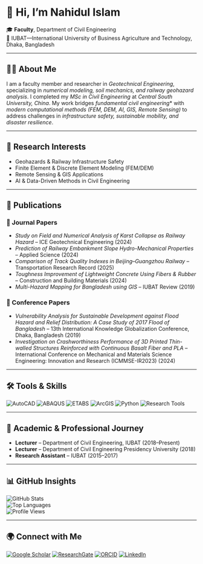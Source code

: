 # 👋 Hi, I’m Nahidul Islam  

🎓 **Faculty**, Department of Civil Engineering  
📍 IUBAT—International University of Business Agriculture and Technology, Dhaka, Bangladesh  


---

## 👨‍🏫 About Me
I am a faculty member and researcher in *Geotechnical Engineering*, specializing in *numerical modeling, soil mechanics, and railway geohazard analysis*. I completed my *MSc in Civil Engineering* at *Central South University, China*. My work bridges *fundamental civil engineering** with *modern computational methods (FEM, DEM, AI, GIS, Remote Sensing)* to address challenges in *infrastructure safety, sustainable mobility, and disaster resilience*.

---

## 🔬 Research Interests
- Geohazards & Railway Infrastructure Safety  
- Finite Element & Discrete Element Modeling (FEM/DEM)  
- Remote Sensing & GIS Applications  
- AI & Data-Driven Methods in Civil Engineering  

---

## 📑 Publications
 ### 📰 Journal Papers
- *Study on Field and Numerical Analysis of Karst Collapse as Railway Hazard* – ICE Geotechnical Engineering (2024)  
- *Prediction of Railway Embankment Slope Hydro-Mechanical Properties* – Applied Science (2024)  
- *Comparison of Track Quality Indexes in Beijing–Guangzhou Railway* – Transportation Research Record (2025)  
- *Toughness Improvement of Lightweight Concrete Using Fibers & Rubber* – Construction and Building Materials (2024)  
- *Multi-Hazard Mapping for Bangladesh using GIS* – IUBAT Review (2019)  

### 📘 Conference Papers
- *Vulnerability Analysis for Sustainable Development against Flood Hazard and Relief Distribution: A Case Study of 2017 Flood of Bangladesh* – 13th International Knowledge Globalization Conference, Dhaka, Bangladesh (2019)  
- *Investigation on Crashworthiness Performance of 3D Printed Thin-walled Structures Reinforced with Continuous Basalt Fiber and PLA* – International Conference on Mechanical and Materials Science Engineering: Innovation and Research (ICMMSE-IR2023) (2024)

---

## 🛠 Tools & Skills
![AutoCAD](https://img.shields.io/badge/AutoCAD-E34F26?style=for-the-badge&logo=autodesk&logoColor=white)  ![ABAQUS](https://img.shields.io/badge/ABAQUS-002A5B?style=for-the-badge) ![ETABS](https://img.shields.io/badge/ETABS-2C3E50?style=for-the-badge)  ![ArcGIS](https://img.shields.io/badge/ArcGIS-4DB6AC?style=for-the-badge&logo=esri&logoColor=white)  ![Python](https://img.shields.io/badge/Python-3776AB?style=for-the-badge&logo=python&logoColor=white)  ![Research Tools](https://img.shields.io/badge/VOSviewer%20%7C%20CiteSpace-FF9800?style=for-the-badge)  

---

## 📌 Academic & Professional Journey
- **Lecturer** – Department of Civil Engineering, IUBAT (2018–Present)  
- **Lecturer** – Department of Civil Engineering Presidency University (2018)  
- **Research Assistant** – IUBAT (2015–2017)  

---

## 📊 GitHub Insights
![GitHub Stats](https://github-readme-stats.vercel.app/api?username=Nahidul-Islam&show_icons=true&theme=default)  
![Top Languages](https://github-readme-stats.vercel.app/api/top-langs/?username=Nahidul-Islam&layout=compact)  
![Profile Views](https://komarev.com/ghpvc/?username=Nahidul-Islam&color=blue&style=flat-square)  

---

## 🌍 Connect with Me
[![Google Scholar](https://img.shields.io/badge/Google_Scholar-4285F4?style=for-the-badge&logo=googlescholar&logoColor=white)](https://scholar.google.com/citations?user=hq3hFegAAAAJ&hl=en)  [![ResearchGate](https://img.shields.io/badge/ResearchGate-00CCBB?style=for-the-badge&logo=researchgate&logoColor=white)](https://www.researchgate.net/profile/Nahidul-Islam-7)  [![ORCID](https://img.shields.io/badge/ORCID-A6CE39?style=for-the-badge&logo=orcid&logoColor=white)](https://orcid.org/my-orcid?orcid=0009-0004-9813-3297)  [![LinkedIn](https://img.shields.io/badge/LinkedIn-0A66C2?style=for-the-badge&logo=linkedin&logoColor=white)](https://www.linkedin.com/in/nahidul-islam-b8b482225/)
